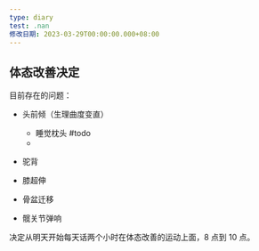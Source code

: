 ```yaml
---
type: diary
test: .nan
修改日期: 2023-03-29T00:00:00.000+08:00
---
```


## 体态改善决定

目前存在的问题：
- 头前倾（生理曲度变直）
	- 睡觉枕头 #todo
	- 

- 驼背
- 膝超伸
- 骨盆迁移
- 髋关节弹响

决定从明天开始每天话两个小时在体态改善的运动上面，8 点到 10 点。




